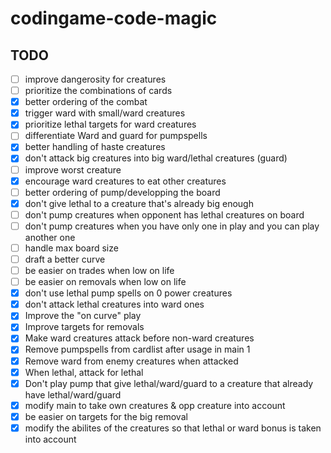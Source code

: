 # codingame-code-magic

## TODO

- [ ] improve dangerosity for creatures
- [ ] prioritize the combinations of cards
- [x] better ordering of the combat
- [x] trigger ward with small/ward creatures
- [x] prioritize lethal targets for ward creatures
- [ ] differentiate Ward and guard for pumpspells
- [x] better handling of haste creatures
- [x] don't attack big creatures into big ward/lethal creatures (guard)
- [ ] improve worst creature
- [x] encourage ward creatures to eat other creatures
- [ ] better ordering of pump/developping the board
- [x] don't give lethal to a creature that's already big enough
- [ ] don't pump creatures when opponent has lethal creatures on board
- [ ] don't pump creatures when you have only one in play and you can play another one
- [ ] handle max board size
- [ ] draft a better curve
- [ ] be easier on trades when low on life
- [ ] be easier on removals when low on life
- [x] don't use lethal pump spells on 0 power creatures
- [x] don't attack lethal creatures into ward ones
- [x] Improve the "on curve" play
- [x] Improve targets for removals
- [x] Make ward creatures attack before non-ward creatures
- [x] Remove pumpspells from cardlist after usage in main 1
- [x] Remove ward from enemy creatures when attacked
- [x] When lethal, attack for lethal
- [x] Don't play pump that give lethal/ward/guard to a creature that already have lethal/ward/guard
- [x] modify main to take own creatures & opp creature into account
- [x] be easier on targets for the big removal
- [x] modify the abilites of the creatures so that lethal or ward bonus is taken into account
